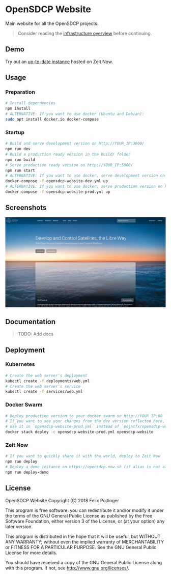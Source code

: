 # OpenSDCP Website

Main website for all the OpenSDCP projects.

> Consider reading the [infrastructure overview](https://github.com/opensdcp/opensdcp-infrastructure#overview) before continuing.

## Demo

Try out an [up-to-date instance](https://opensdcp.now.sh/) hosted on Zeit Now.

## Usage

### Preparation

```bash
# Install dependencies
npm install
# ALTERNATIVE: If you want to use docker (Ubuntu and Debian):
sudo apt install docker.io docker-compose
```

### Startup

```bash
# Build and serve development version on http://YOUR_IP:3000/
npm run dev
# Build a production ready version in the build/ folder
npm run build
# Serve production ready version on http://YOUR_IP:5000/
npm run start
# ALTERNATIVE: If you want to use docker, serve development version on http://YOUR_IP:8100
docker-compose -f opensdcp-website-dev.yml up
# ALTERNATIVE: If you want to use docker, serve production version on http://YOUR_IP:80
docker-compose -f opensdcp-website-prod.yml up
```

## Screenshots

![Mockup of the landing page](/screenshots/landing-page.png)

## Documentation

> TODO: Add docs

## Deployment

### Kubernetes

```bash
# Create the web server's deployment
kubectl create -f deployments/web.yml
# Create the web server's service
kubectl create -f services/web.yml
```

### Docker Swarm

```bash
# Deploy production version to your docker swarm on http://YOUR_IP:80
# If you want to see your changes from the dev version reflected here, build a new image of the "web" container and
# use it in `opensdcp-website-prod.yml` instead of `pojntfx/opensdcp-website:latest`
docker stack deploy -c opensdcp-website-prod.yml opensdcp-website
```

### Zeit Now

```bash
# If you want to quickly share it with the world, deploy to Zeit Now
npm run deploy
# Deploy a demo instance on https://opensdcp.now.sh (if alias is not already taken)
npm run deploy-demo
```

## License

OpenSDCP Website Copyright (C) 2018 Felix Pojtinger

This program is free software: you can redistribute it and/or modify
it under the terms of the GNU General Public License as published by
the Free Software Foundation, either version 3 of the License, or
(at your option) any later version.

This program is distributed in the hope that it will be useful,
but WITHOUT ANY WARRANTY; without even the implied warranty of
MERCHANTABILITY or FITNESS FOR A PARTICULAR PURPOSE. See the
GNU General Public License for more details.

You should have received a copy of the GNU General Public License
along with this program. If not, see <http://www.gnu.org/licenses/>.
